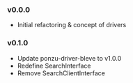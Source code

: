 ### v0.0.0
- Initial refactoring & concept of drivers

### v0.1.0
- Update ponzu-driver-bleve to v1.0.0
- Redefine SearchInterface
- Remove SearchClientInterface
